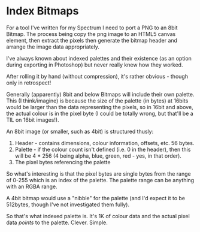 # Index Bitmaps

For a tool I've written for my Spectrum I need to port a PNG to an 8bit Bitmap. The process being copy the png image to an HTML5 canvas element, then extract the pixels then generate the bitmap header and arrange the image data appropriately.

I've always known about indexed palettes and their existence (as an option during exporting in Photoshop) but never really knew how they worked.

After rolling it by hand (without compression), it's rather obvious - though only in retrospect!

Generally (apparently) 8bit and below Bitmaps will include their own palette. This (I think/imagine) is because the size of the palette (in bytes) at 16bits would be larger than the data representing the pixels, so in 16bit and above, the actual colour is in the pixel byte (I could be totally wrong, but that'll be a TIL on 16bit images!).

An 8bit image (or smaller, such as 4bit) is structured thusly:

1. Header - contains dimensions, colour information, offsets, etc. 56 bytes.
2. Palette - if the colour count isn't defined (i.e. 0 in the header), then this will be 4 \* 256 (4 being alpha, blue, green, red - yes, in that order).
3. The pixel bytes referencing the palette

So what's interesting is that the pixel bytes are single bytes from the range of 0-255 which is an index of the palette. The palette range can be anything with an RGBA range.

A 4bit bitmap would use a "nibble" for the palette (and I'd expect it to be 512bytes, though I've not investigated them fully).

So that's what indexed palette is. It's 1K of colour data and the actual pixel data _points_ to the palette. Clever. Simple.
